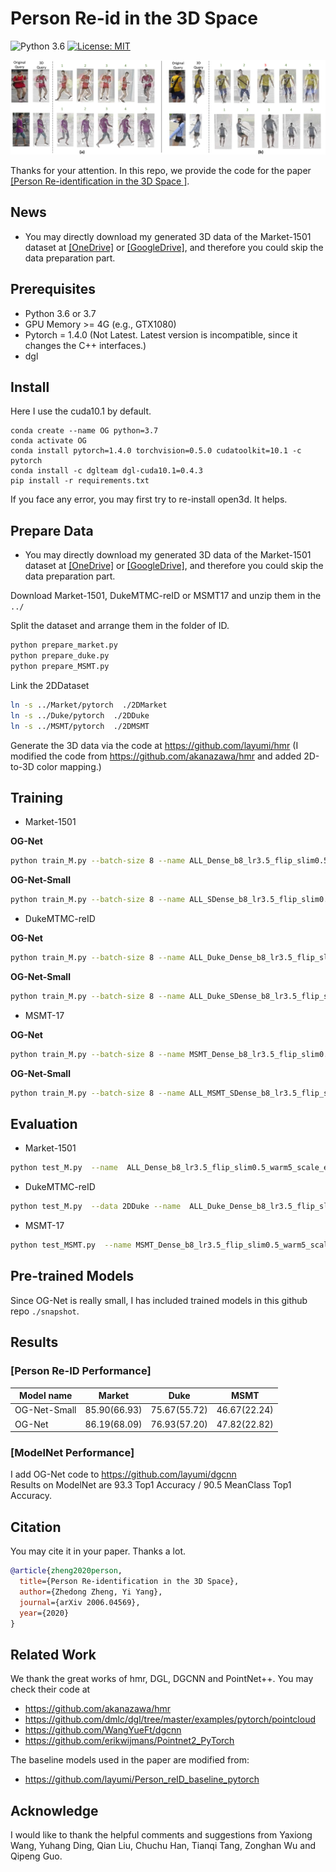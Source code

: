 # Person Re-id in the 3D Space

![Python 3.6](https://img.shields.io/badge/python-3.6-green.svg)
[![License: MIT](https://img.shields.io/badge/License-MIT-green.svg)](https://opensource.org/licenses/MIT)

![](https://github.com/layumi/person-reid-3d/blob/master/imgs/demo-1.jpg)

Thanks for your attention. In this repo, we provide the code for the paper [[Person Re-identification in the 3D Space ]](https://arxiv.org/abs/2006.04569).

## News
- You may directly download my generated 3D data of the Market-1501 dataset at [[OneDrive]](https://studentutsedu-my.sharepoint.com/:u:/g/personal/12639605_student_uts_edu_au/EQXEskhdd3xPjdFRxAUtB9cB7RkjAdzS5YXRH8QIf_TWAw?e=IhqNpi) or [[GoogleDrive]](https://drive.google.com/file/d/1ih-LrkdGUvNK3rEUNJIq4LTvcgVOXnnM/view?usp=sharing), and therefore you could skip the data preparation part.

## Prerequisites
- Python 3.6 or 3.7
- GPU Memory >= 4G (e.g., GTX1080)
- Pytorch = 1.4.0 (Not Latest. Latest version is incompatible, since it changes the C++ interfaces.)
- dgl 

## Install 
Here I use the cuda10.1 by default.
```setup
conda create --name OG python=3.7
conda activate OG
conda install pytorch=1.4.0 torchvision=0.5.0 cudatoolkit=10.1 -c pytorch
conda install -c dglteam dgl-cuda10.1=0.4.3
pip install -r requirements.txt
```

If you face any error, you may first try to re-install open3d. It helps. 

## Prepare Data 
- You may directly download my generated 3D data of the Market-1501 dataset at [[OneDrive]](https://studentutsedu-my.sharepoint.com/:u:/g/personal/12639605_student_uts_edu_au/EQXEskhdd3xPjdFRxAUtB9cB7RkjAdzS5YXRH8QIf_TWAw?e=IhqNpi) or [[GoogleDrive]](https://drive.google.com/file/d/1ih-LrkdGUvNK3rEUNJIq4LTvcgVOXnnM/view?usp=sharing), and therefore you could skip the data preparation part.

Download Market-1501, DukeMTMC-reID or MSMT17 and unzip them in the `../`

Split the dataset and arrange them in the folder of ID.
```bash 
python prepare_market.py
python prepare_duke.py
python prepare_MSMT.py
```

Link the 2DDataset 
```bash 
ln -s ../Market/pytorch  ./2DMarket
ln -s ../Duke/pytorch  ./2DDuke
ln -s ../MSMT/pytorch  ./2DMSMT
```

Generate the 3D data via the code at https://github.com/layumi/hmr 
(I modified the code from https://github.com/akanazawa/hmr and added 2D-to-3D color mapping.)

## Training 
- Market-1501

**OG-Net**
```bash
python train_M.py --batch-size 8 --name ALL_Dense_b8_lr3.5_flip_slim0.5_warm5_scale_e0_d7+bg_adam_init768_clusterXYZRGB --slim 0.5 --flip --scale  --lrRate 3.5e-4 --gpu_ids 0 --warm_epoch 5  --erase 0  --droprate 0.7   --use_dense  --bg   --adam  --init 768  --cluster xyzrgb  --train_all
```
**OG-Net-Small**
```bash
python train_M.py --batch-size 8 --name ALL_SDense_b8_lr3.5_flip_slim0.5_warm5_scale_e0_d7+bg_adam_init768_clusterXYZRGB --slim 0.5 --flip --scale  --lrRate 3.5e-4 --gpu_ids 0 --warm_epoch 5  --erase 0  --droprate 0.7   --use_dense  --bg   --adam  --init 768  --cluster xyzrgb  --train_all     --feature_dims 48,96,192,384
```

- DukeMTMC-reID

**OG-Net**
```bash
python train_M.py --batch-size 8 --name ALL_Duke_Dense_b8_lr3.5_flip_slim0.5_warm5_scale_e0_d7+bg_adam_init768_clusterXYZRGB --slim 0.5 --flip --scale  --lrRate 3.5e-4 --gpu_ids 0 --warm_epoch 5  --erase 0  --droprate 0.7   --use_dense  --bg   --adam  --init 768  --cluster xyzrgb  --dataset-path 2DDuke  --train_all
```
**OG-Net-Small**
```bash
python train_M.py --batch-size 8 --name ALL_Duke_SDense_b8_lr3.5_flip_slim0.5_warm5_scale_e0_d7+bg_adam_init768_clusterXYZRGB --slim 0.5 --flip --scale  --lrRate 3.5e-4 --gpu_ids 0 --warm_epoch 5  --erase 0  --droprate 0.7   --use_dense  --bg   --adam  --init 768  --cluster xyzrgb  --train_all    --feature_dims 48,96,192,384 --dataset-path 2DDuke
```

- MSMT-17

**OG-Net**
```bash
python train_M.py --batch-size 8 --name MSMT_Dense_b8_lr3.5_flip_slim0.5_warm5_scale_e0_d7+bg_adam_init768_clusterXYZRGB --slim 0.5 --flip --scale  --lrRate 3.5e-4 --gpu_ids 0 --warm_epoch 5  --erase 0  --droprate 0.7   --use_dense  --bg   --adam  --init 768  --cluster xyzrgb  --dataset-path 2DMSMT
```
**OG-Net-Small**
```bash
python train_M.py --batch-size 8 --name ALL_MSMT_SDense_b8_lr3.5_flip_slim0.5_warm5_scale_e0_d5+bg_adam_init768_clusterXYZRGB --slim 0.5 --flip --scale  --lrRate 3.5e-4 --gpu_ids 0 --warm_epoch 5  --erase 0  --droprate 0.5   --use_dense  --bg   --adam  --init 768  --cluster xyzrgb  --dataset-path 2DMSMT  --train_all  --feature_dims 48,96,192,384
```

## Evaluation
- Market-1501
```bash 
python test_M.py  --name  ALL_Dense_b8_lr3.5_flip_slim0.5_warm5_scale_e0_d7+bg_adam_init768_clusterXYZRGB
```

- DukeMTMC-reID
```bash 
python test_M.py  --data 2DDuke --name  ALL_Duke_Dense_b8_lr3.5_flip_slim0.5_warm5_scale_e0_d7+bg_adam_init768_clusterXYZRGB
```

- MSMT-17
```bash 
python test_MSMT.py  --name MSMT_Dense_b8_lr3.5_flip_slim0.5_warm5_scale_e0_d7+bg_adam_init768_clusterXYZRGB
```

## Pre-trained Models
Since OG-Net is really small, I has included trained models in this github repo `./snapshot`. 

## Results
### [Person Re-ID Performance]
| Model name         | Market  | Duke | MSMT| 
| ------------------ |---------------- | -------------- | -------------- |
| OG-Net-Small |  85.90(66.93) |  75.67(55.72)     |   46.67(22.24)   | 
| OG-Net   |    86.19(68.09)  |   76.93(57.20) |  47.82(22.82)    |

### [ModelNet Performance] 
I add OG-Net code to https://github.com/layumi/dgcnn  
Results on ModelNet are 93.3 Top1 Accuracy / 90.5 MeanClass Top1 Accuracy.


## Citation
You may cite it in your paper. Thanks a lot.
```bibtex
@article{zheng2020person,
  title={Person Re-identification in the 3D Space},
  author={Zhedong Zheng, Yi Yang},
  journal={arXiv 2006.04569},
  year={2020}
}
```

## Related Work
We thank the great works of hmr, DGL, DGCNN and PointNet++. You may check their code at
- https://github.com/akanazawa/hmr
- https://github.com/dmlc/dgl/tree/master/examples/pytorch/pointcloud
- https://github.com/WangYueFt/dgcnn
- https://github.com/erikwijmans/Pointnet2_PyTorch

The baseline models used in the paper are modified from:
- https://github.com/layumi/Person_reID_baseline_pytorch

## Acknowledge
I would like to thank the helpful comments and suggestions from Yaxiong Wang, Yuhang Ding, Qian Liu, Chuchu Han, Tianqi Tang, Zonghan Wu and Qipeng Guo.
